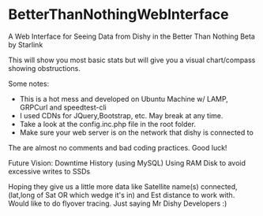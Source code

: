 # BetterThanNothingWebInterface
A Web Interface for Seeing Data from Dishy in the Better Than Nothing Beta by Starlink

This will show you most basic stats but will give you a visual chart/compass showing obstructions.

Some notes:

<ul>
  <li> This is a hot mess and developed on Ubuntu Machine w/ LAMP, GRPCurl and speedtest-cli
  <li> I used CDNs for JQuery,Bootstrap, etc. May break at any time.
  <li> Take a look at the config.inc.php file in the root folder.
  <li> Make sure your web server is on the network that dishy is connected to
</ul>

The are almost no comments and bad coding practices.
Good luck!

Future Vision:
Downtime History (using MySQL) 
Using RAM Disk to avoid excessive writes to SSDs

Hoping they give us a little more data like Satellite name(s) connected, (lat,long of Sat OR which wedge it's in) and Est distance to work with. 
Would like to do flyover tracing.
Just saying Mr Dishy Developers :)


